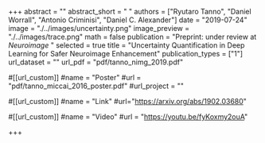 +++
abstract = "" 
abstract_short = " "
authors = ["Ryutaro Tanno", "Daniel Worrall", "Antonio Criminisi", "Daniel C. Alexander"]
date = "2019-07-24"
image = "./../images/uncertainty.png"
image_preview = "./../images/trace.png"
math = false
publication = "Preprint: under review at  *Neuroimage* "
selected = true
title = "Uncertainty Quantification in Deep Learning for Safer Neuroimage Enhancement"
publication_types = ["1"]
url_dataset = ""
url_pdf = "pdf/tanno_nimg_2019.pdf"

#[[url_custom]]
#name = "Poster"
#url = "pdf/tanno_miccai_2016_poster.pdf"
#url_project = ""

#[[url_custom]]
#name = "Link"
#url="https://arxiv.org/abs/1902.03680"

#[[url_custom]]
#name = "Video"
#url = "https://youtu.be/fyKoxmy2ouA"

+++
